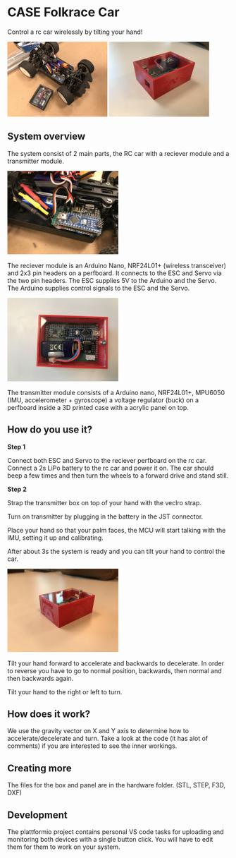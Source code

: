 # CASE Folkrace Car

Control a rc car wirelessly by tilting your hand!

<img src="Arduino/images/complete.JPG" width="45%" />
<img src="Arduino/images/front.JPG" width="45%" />

## System overview
The system consist of 2 main parts, the RC car with a reciever module and a transmitter module.

<img src="Arduino/images/receiver.JPG" width="50%" />

The reciever module is an Arduino Nano, NRF24L01+ (wireless transceiver) and 2x3 pin headers on a perfboard. It connects to the ESC and Servo via the two pin headers. The ESC supplies 5V to the Arduino and the Servo. The Arduino supplies control signals to the ESC and the Servo.

<img src="Arduino/images/transmitter.JPG" width="50%" />

The transmitter module consists of a Arduino nano, NRF24L01+, MPU6050 (IMU, accelerometer + gyroscope) a voltage regulator (buck) on a perfboard inside a 3D printed case with a acrylic panel on top. 

## How do you use it?
<b>Step 1</b>

Connect both ESC and Servo to the reciever perfboard on the rc car.
Connect a 2s LiPo battery to the rc car and power it on.
The car should beep a few times and then turn the wheels to a forward drive and stand still.

<b>Step 2</b>

Strap the transmitter box on top of your hand with the veclro strap.

Turn on transmitter by plugging in the battery in the JST connector.

Place your hand so that your palm faces, the MCU will start talking with the IMU, setting it up and calibrating.

After about 3s the system is ready and you can tilt your hand to control the car.

<img src="Arduino/images/vel_dir.JPG" width="50%" />

Tilt your hand forward to accelerate and backwards to decelerate. In order to reverse you have to go to normal position, backwards, then normal and then backwards again.

Tilt your hand to the right or left to turn. 

## How does it work?
We use the gravity vector on X and Y axis to determine how to accelerate/decelerate and turn.
Take a look at the code (it has alot of comments) if you are interested to see the inner workings. 

## Creating more
The files for the box and panel are in the hardware folder. (STL, STEP, F3D, DXF)

## Development
The plattformio project contains personal VS code tasks for uploading and monitoring both devices with a single button click. 
You will have to edit them for them to work on your system. 